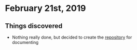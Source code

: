 # February 21st, 2019

## Things discovered

* Nothing really done, but decided to create the [repository](https://github.com/pinussilvestrus/hours-for-improvement) for documenting



